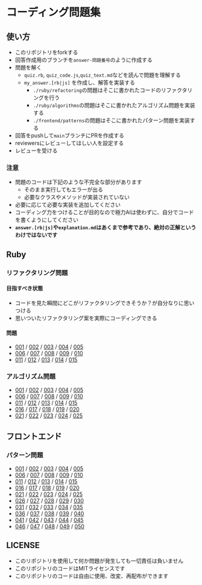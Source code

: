 # コーディング問題集

## 使い方
- このリポジトリをforkする
- 回答作成用のブランチを`answer-問題番号`のように作成する
- 問題を解く
  - `quiz.rb`, `quiz_code.js`,`quiz_text.md`などを読んで問題を理解する
  - `my_answer.[rb|js]` を作成し、解答を実装する
    - `./ruby/refactoring`の問題はそこに書かれたコードのリファクタリングを行う
    - `./ruby/algorithms`の問題はそこに書かれたアルゴリズム問題を実装する
    - `./frontend/patterns`の問題はそこに書かれたパターン問題を実装する
- 回答をpushして`main`ブランチにPRを作成する
- reviewersにレビューしてほしい人を設定する
- レビューを受ける

### 注意
- 問題のコードは下記のような不完全な部分があります
  - そのまま実行してもエラーが出る
  - 必要なクラスやメソッドが実装されていない
- 必要に応じて必要な実装を追加してください
- コーディング力をつけることが目的なので極力AIは使わずに、自分でコードを書くようにしてください
- **`answer.[rb|js]`や`explanation.md`はあくまで参考であり、絶対の正解というわけではないです**

## Ruby

### リファクタリング問題
#### 目指すべき状態
- コードを見た瞬間にどこがリファクタリングできそうか？が自分なりに思いつける
- 思いついたリファクタリング案を実際にコーディングできる

#### 問題
- [001](./ruby/refactoring/001/quiz.rb) / [002](./ruby/refactoring/002/quiz.rb) / [003](./ruby/refactoring/003/quiz.rb) / [004](./ruby/refactoring/004/quiz.rb) / [005](./ruby/refactoring/005/quiz.rb)
- [006](./ruby/refactoring/006/quiz.rb) / [007](./ruby/refactoring/007/quiz.rb) / [008](./ruby/refactoring/008/quiz.rb) / [009](./ruby/refactoring/009/quiz.rb) / [010](./ruby/refactoring/010/quiz.rb)
- [011](./ruby/refactoring/011/quiz.rb) / [012](./ruby/refactoring/012/quiz.rb) / [013](./ruby/refactoring/013/quiz.rb) / [014](./ruby/refactoring/014/quiz.rb) / [015](./ruby/refactoring/015/quiz.rb)

### アルゴリズム問題
- [001](./ruby/algorithms/001/quiz.rb) / [002](./ruby/algorithms/002/quiz.rb) / [003](./ruby/algorithms/003/quiz.rb) / [004](./ruby/algorithms/004/quiz.rb) / [005](./ruby/algorithms/005/quiz.rb)
- [006](./ruby/algorithms/006/quiz.rb) / [007](./ruby/algorithms/007/quiz.rb) / [008](./ruby/algorithms/008/quiz.rb) / [009](./ruby/algorithms/009/quiz.rb) / [010](./ruby/algorithms/010/quiz.rb)
- [011](./ruby/algorithms/011/quiz.rb) / [012](./ruby/algorithms/012/quiz.rb) / [013](./ruby/algorithms/013/quiz.rb) / [014](./ruby/algorithms/014/quiz.rb) / [015](./ruby/algorithms/015/quiz.rb)
- [016](./ruby/algorithms/016/quiz.rb) / [017](./ruby/algorithms/017/quiz.rb) / [018](./ruby/algorithms/018/quiz.rb) / [019](./ruby/algorithms/019/quiz.rb) / [020](./ruby/algorithms/020/quiz.rb)
- [021](./ruby/algorithms/021/quiz.rb) / [022](./ruby/algorithms/022/quiz.rb) / [023](./ruby/algorithms/023/quiz.rb) / [024](./ruby/algorithms/024/quiz.rb) / [025](./ruby/algorithms/025/quiz.rb)

## フロントエンド

### パターン問題
- [001](./frontend/patterns/001/quiz_text.md) / [002](./frontend/patterns/002/quiz_text.md) / [003](./frontend/patterns/003/quiz_text.md) / [004](./frontend/patterns/004/quiz_text.md) / [005](./frontend/patterns/005/quiz_text.md)
- [006](./frontend/patterns/006/quiz_text.md) / [007](./frontend/patterns/007/quiz_text.md) / [008](./frontend/patterns/008/quiz_text.md) / [009](./frontend/patterns/009/quiz_text.md) / [010](./frontend/patterns/010/quiz_text.md)
- [011](./frontend/patterns/011/quiz_text.md) / [012](./frontend/patterns/012/quiz_text.md) / [013](./frontend/patterns/013/quiz_text.md) / [014](./frontend/patterns/014/quiz_text.md) / [015](./frontend/patterns/015/quiz_text.md)
- [016](./frontend/patterns/016/quiz_text.md) / [017](./frontend/patterns/017/quiz_text.md) / [018](./frontend/patterns/018/quiz_text.md) / [019](./frontend/patterns/019/quiz_text.md) / [020](./frontend/patterns/020/quiz_text.md)
- [021](./frontend/patterns/021/quiz_text.md) / [022](./frontend/patterns/022/quiz_text.md) / [023](./frontend/patterns/023/quiz_text.md) / [024](./frontend/patterns/024/quiz_text.md) / [025](./frontend/patterns/025/quiz_text.md)
- [026](./frontend/patterns/026/quiz_text.md) / [027](./frontend/patterns/027/quiz_text.md) / [028](./frontend/patterns/028/quiz_text.md) / [029](./frontend/patterns/029/quiz_text.md) / [030](./frontend/patterns/030/quiz_text.md)
- [031](./frontend/patterns/031/quiz_text.md) / [032](./frontend/patterns/032/quiz_text.md) / [033](./frontend/patterns/033/quiz_text.md) / [034](./frontend/patterns/034/quiz_text.md) / [035](./frontend/patterns/035/quiz_text.md)
- [036](./frontend/patterns/036/quiz_text.md) / [037](./frontend/patterns/037/quiz_text.md) / [038](./frontend/patterns/038/quiz_text.md) / [039](./frontend/patterns/039/quiz_text.md) / [040](./frontend/patterns/040/quiz_text.md)
- [041](./frontend/patterns/041/quiz_text.md) / [042](./frontend/patterns/042/quiz_text.md) / [043](./frontend/patterns/043/quiz_text.md) / [044](./frontend/patterns/044/quiz_text.md) / [045](./frontend/patterns/045/quiz_text.md)
- [046](./frontend/patterns/046/quiz_text.md) / [047](./frontend/patterns/047/quiz_text.md) / [048](./frontend/patterns/048/quiz_text.md) / [049](./frontend/patterns/049/quiz_text.md) / [050](./frontend/patterns/050/quiz_text.md)

## LICENSE

- このリポジトリを使用して何か問題が発生しても一切責任は負いません
- このリポジトリのコードはMITライセンスです
- このリポジトリのコードは自由に使用、改変、再配布ができます
